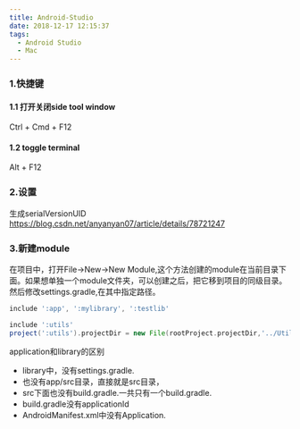 ```yaml
---
title: Android-Studio
date: 2018-12-17 12:15:37
tags:
  - Android Studio
  - Mac
---
```

### 1.快捷键
#### 1.1 打开关闭side tool window
Ctrl + Cmd + F12

#### 1.2 toggle terminal
Alt + F12
<!-- more -->

### 2.设置
生成serialVersionUID
https://blog.csdn.net/anyanyan07/article/details/78721247

### 3.新建module
在项目中，打开File->New->New Module,这个方法创建的module在当前目录下面。如果想单独一个module文件夹，可以创建之后，把它移到项目的同级目录。然后修改settings.gradle,在其中指定路径。
``` groovy
include ':app', ':mylibrary', ':testlib'

include ':utils'
project(':utils').projectDir = new File(rootProject.projectDir,'../Utils')
```
application和library的区别
 - library中，没有settings.gradle.
 - 也没有app/src目录，直接就是src目录，
 - src下面也没有build.gradle.一共只有一个build.gradle.
 - build.gradle没有applicationId
 - AndroidManifest.xml中没有Application.
